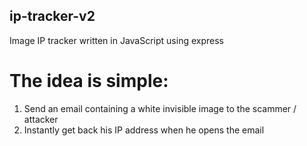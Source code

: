 ## ip-tracker-v2
 Image IP tracker written in JavaScript using express
# The idea is simple: 
 1. Send an email containing a white invisible image to the scammer / attacker 
 2. Instantly get back his IP address when he opens the email
